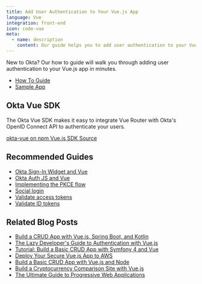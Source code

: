 ```yaml
---
title: Add User Authentication to Your Vue.js App
language: Vue
integration: front-end
icon: code-vue
meta:
  - name: description
    content: Our guide helps you to add user authentication to your Vue app, integrate with Vue Router, and suggests related content.
---
```


New to Okta? Our how to guide will walk you through adding user authentication to your Vue.js app in minutes.

<ul class='language-ctas'>
	<li>
		<a href='/docs/guides/sign-into-spa/vue/before-you-begin/' class='Button--blueDarkOutline' data-proofer-ignore>
			<span>How To Guide</span>
		</a>
	</li>
	<li>
		<a href='https://github.com/okta/samples-js-vue' class='Button--blueDarkOutline' data-proofer-ignore>
			<span>Sample App</span>
		</a>
	</li>
</ul>

## Okta Vue SDK

The Okta Vue SDK makes it easy to integrate Vue Router with Okta's OpenID Connect API to authenticate your users.

<a href='https://www.npmjs.com/package/@okta/okta-vue' class="language-reference">
	<span class='icon download-16'></span>
	<span>okta-vue on npm</span>
</a>

<a href='https://github.com/okta/okta-vue'>
	<span class='fa fa-github'></span> <span>Vue.js SDK Source</span>
</a>

## Recommended Guides

- [Okta Sign-In Widget and Vue](/code/vue/okta_vue_sign-in_widget/)
- [Okta Auth JS and Vue](/code/vue/okta_vue/)
- [Implementing the PKCE flow](/docs/guides/implement-grant-type/authcodepkce/main/)
- [Social login](/docs/concepts/identity-providers/)
- [Validate access tokens](/docs/guides/validate-access-tokens)
- [Validate ID tokens](/docs/guides/validate-id-tokens)

## Related Blog Posts

- [Build a CRUD App with Vue.js, Spring Boot, and Kotlin](https://developer.okta.com/blog/2020/06/26/spring-boot-vue-kotlin)
- [The Lazy Developer's Guide to Authentication with Vue.js](https://developer.okta.com/blog/2017/09/14/lazy-developers-guide-to-auth-with-vue)
- [Tutorial: Build a Basic CRUD App with Symfony 4 and Vue](https://developer.okta.com/blog/2018/06/14/php-crud-app-symfony-vue)
- [Deploy Your Secure Vue.js App to AWS](https://developer.okta.com/blog/2018/07/03/deploy-vue-app-aws)
- [Build a Basic CRUD App with Vue.js and Node](https://developer.okta.com/blog/2018/02/15/build-crud-app-vuejs-node)
- [Build a Cryptocurrency Comparison Site with Vue.js](https://developer.okta.com/blog/2017/09/06/build-a-cryptocurrency-comparison-site-with-vuejs)
- [The Ultimate Guide to Progressive Web Applications](https://developer.okta.com/blog/2017/07/20/the-ultimate-guide-to-progressive-web-applications)

